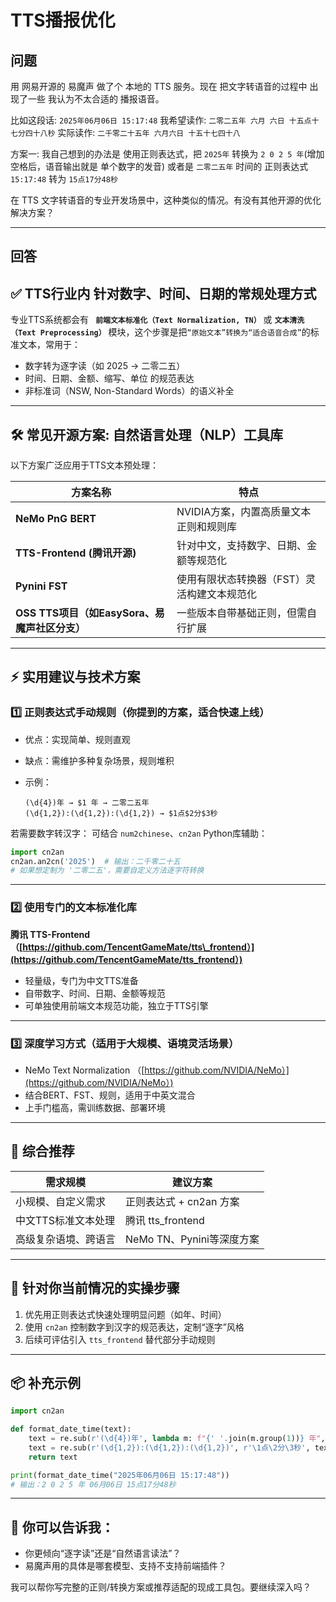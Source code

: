 # TTS播报优化

## 问题
用 网易开源的 易魔声 做了个 本地的 TTS 服务。现在 把文字转语音的过程中 出现了一些 我认为不太合适的 播报语音。

比如这段话: `2025年06月06日 15:17:48`
我希望读作: `二零二五年 六月 六日 十五点十七分四十八秒`
实际读作: `二千零二十五年 六月六日 十五十七四十八`

方案一:
我自己想到的办法是 使用正则表达式，把 `2025年` 转换为 `2 0 2 5 年`(增加空格后，语音输出就是 单个数字的发音) 或者是 `二零二五年`
时间的 正则表达式 `15:17:48` 转为 `15点17分48秒`


在 TTS 文字转语音的专业开发场景中，这种类似的情况。有没有其他开源的优化解决方案？

---

## 回答


## ✅ **TTS行业内 针对数字、时间、日期的常规处理方式**

专业TTS系统都会有 **` 前端文本标准化（Text Normalization, TN）`** 或 **`文本清洗（Text Preprocessing）`** 模块，这个步骤是把`“原始文本”转换为“适合语音合成”`的标准文本，常用于：

* 数字转为逐字读（如 2025 → 二零二五）
* 时间、日期、金额、缩写、单位 的规范表达
* 非标准词（NSW, Non-Standard Words）的语义补全

---

## 🛠️ **常见开源方案: 自然语言处理（NLP）工具库**

以下方案广泛应用于TTS文本预处理：

| 方案名称                             | 特点                      |
| -------------------------------- | ----------------------- |
| **NeMo PnG BERT**                | NVIDIA方案，内置高质量文本正则和规则库  |
| **TTS-Frontend (腾讯开源)**          | 针对中文，支持数字、日期、金额等规范化     |
| **Pynini FST**                   | 使用有限状态转换器（FST）灵活构建文本规范化 |
| **OSS TTS项目（如EasySora、易魔声社区分支）** | 一些版本自带基础正则，但需自行扩展       |

---

## ⚡ **实用建议与技术方案**

### 1️⃣ 正则表达式手动规则（你提到的方案，适合快速上线）

* 优点：实现简单、规则直观
* 缺点：需维护多种复杂场景，规则堆积
* 示例：

  ```regex
  (\d{4})年 → $1 年 → 二零二五年
  (\d{1,2}):(\d{1,2}):(\d{1,2}) → $1点$2分$3秒
  ```

若需要数字转汉字：
可结合 `num2chinese`、`cn2an` Python库辅助：

```python
import cn2an
cn2an.an2cn('2025')  # 输出：二千零二十五
# 如果想定制为 '二零二五'，需要自定义方法逐字符转换
```

---

### 2️⃣ 使用专门的文本标准化库

**腾讯 TTS-Frontend（[https://github.com/TencentGameMate/tts\_frontend）](https://github.com/TencentGameMate/tts_frontend）)**

* 轻量级，专门为中文TTS准备
* 自带数字、时间、日期、金额等规范
* 可单独使用前端文本规范功能，独立于TTS引擎

---

### 3️⃣ 深度学习方式（适用于大规模、语境灵活场景）

* NeMo Text Normalization （[https://github.com/NVIDIA/NeMo）](https://github.com/NVIDIA/NeMo）)
* 结合BERT、FST、规则，适用于中英文混合
* 上手门槛高，需训练数据、部署环境

---

## 🚀 **综合推荐**

| 需求规模        | 建议方案                |
| ----------- | ------------------- |
| 小规模、自定义需求   | 正则表达式 + cn2an 方案    |
| 中文TTS标准文本处理 | 腾讯 tts\_frontend    |
| 高级复杂语境、跨语言  | NeMo TN、Pynini等深度方案 |

---

## 🎯 **针对你当前情况的实操步骤**

1. 优先用正则表达式快速处理明显问题（如年、时间）
2. 使用 `cn2an` 控制数字到汉字的规范表达，定制“逐字”风格
3. 后续可评估引入 `tts_frontend` 替代部分手动规则

---

## 📦 **补充示例**

```python
import cn2an

def format_date_time(text):
    text = re.sub(r'(\d{4})年', lambda m: f"{' '.join(m.group(1))} 年", text)
    text = re.sub(r'(\d{1,2}):(\d{1,2}):(\d{1,2})', r'\1点\2分\3秒', text)
    return text

print(format_date_time("2025年06月06日 15:17:48"))
# 输出：2 0 2 5 年 06月06日 15点17分48秒
```

---

## 🔧 **你可以告诉我：**

* 你更倾向“逐字读”还是“自然语言读法”？
* 易魔声用的具体是哪套模型、支持不支持前端插件？

我可以帮你写完整的正则/转换方案或推荐适配的现成工具包。要继续深入吗？
